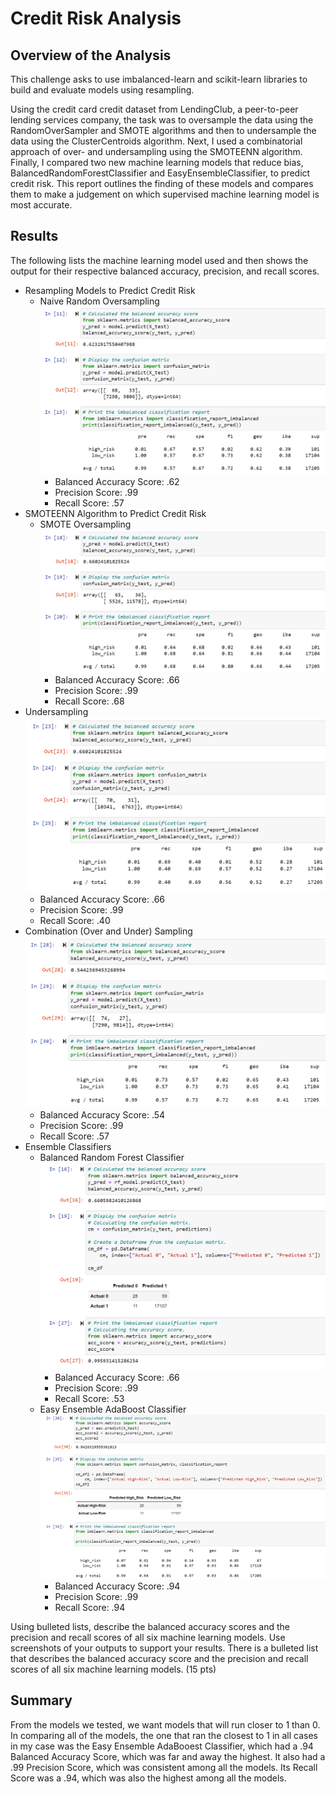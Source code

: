 # Credit Risk Analysis
## Overview of the Analysis
This challenge asks to use imbalanced-learn and scikit-learn libraries to build and evaluate models using resampling.

Using the credit card credit dataset from LendingClub, a peer-to-peer lending services company, the task was to oversample the data using the RandomOverSampler and SMOTE algorithms and then to undersample the data using the ClusterCentroids algorithm. Next, I used a combinatorial approach of over- and undersampling using the SMOTEENN algorithm. Finally, I compared two new machine learning models that reduce bias, BalancedRandomForestClassifier and EasyEnsembleClassifier, to predict credit risk. This report outlines the finding of these models and compares them to make a judgement on which supervised machine learning model is most accurate.

## Results
The following lists the machine learning model used and then shows the output for their respective balanced accuracy, precision, and recall scores.
* Resampling Models to Predict Credit Risk
  - Naive Random Oversampling
  ![Naive Random Oversampling](https://github.com/machudpicchu/Credit_Risk_Analysis/blob/main/Naive_Random_Oversampling.png)
    - Balanced Accuracy Score: .62
    - Precision Score: .99
    - Recall Score: .57
* SMOTEENN Algorithm to Predict Credit Risk
  - SMOTE Oversampling
  ![SMOTE Oversampling](https://github.com/machudpicchu/Credit_Risk_Analysis/blob/main/SMOTE_Oversampling.png)
    - Balanced Accuracy Score: .66
    - Precision Score: .99
    - Recall Score: .68
* Undersampling
  ![Undersampling](https://github.com/machudpicchu/Credit_Risk_Analysis/blob/main/Undersampling.png)
    - Balanced Accuracy Score: .66
    - Precision Score: .99
    - Recall Score: .40
* Combination (Over and Under) Sampling
  ![Combination Sampling](https://github.com/machudpicchu/Credit_Risk_Analysis/blob/main/Combination_Over_Under_Sampling.png)
    - Balanced Accuracy Score: .54
    - Precision Score: .99
    - Recall Score: .57
* Ensemble Classifiers
  - Balanced Random Forest Classifier
  ![Balanced Random Forest Classifier](https://github.com/machudpicchu/Credit_Risk_Analysis/blob/main/Balanced_Random_Forest_Classifier.png)
    - Balanced Accuracy Score: .66
    - Precision Score: .99
    - Recall Score: .53
  - Easy Ensemble AdaBoost Classifier
  ![Easy Ensemble AdaBoost Classifier](https://github.com/machudpicchu/Credit_Risk_Analysis/blob/main/Easy_Ensemble_AdaBoost_Classifier.png)
    - Balanced Accuracy Score: .94
    - Precision Score: .99
    - Recall Score: .94

Using bulleted lists, describe the balanced accuracy scores and the precision and recall scores of all six machine learning models. Use screenshots of your outputs to support your results.
There is a bulleted list that describes the balanced accuracy score and the precision and recall scores of all six machine learning models. (15 pts)
## Summary
From the models we tested, we want models that will run closer to 1 than 0.  In comparing all of the models, the one that ran the closest to 1 in all cases in my case was the Easy Ensemble AdaBooest Classifier, which had a .94 Balanced Accuracy Score, which was far and away the highest.  It also had a .99 Precision Score, which was consistent among all the models.  Its Recall Score was a .94, which was also the highest among all the models.
